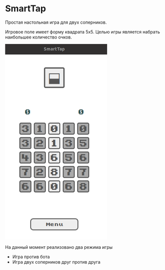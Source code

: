 # SmartTap

Простая настольная игра для двух соперников.

Игровое поле имеет форму квадрата 5x5.
Целью игры является набрать наибольшее количество очков. 

![](imgs/game.png)

На данный момент реализовано два режима игры
* Игра против бота
* Игра двух соперников друг против друга
